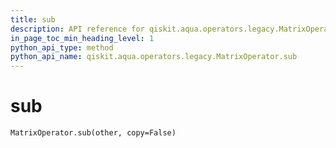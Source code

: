 ```yaml
---
title: sub
description: API reference for qiskit.aqua.operators.legacy.MatrixOperator.sub
in_page_toc_min_heading_level: 1
python_api_type: method
python_api_name: qiskit.aqua.operators.legacy.MatrixOperator.sub
---
```


# sub

<span id="qiskit.aqua.operators.legacy.MatrixOperator.sub" />

`MatrixOperator.sub(other, copy=False)`

